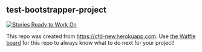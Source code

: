 ## test-bootstrapper-project

[![Stories Ready to Work On](https://badge.waffle.io/wdoug/test-bootstrapper-project.svg?label=ready&title=Cards%20Ready%20To%20Work%20On)](https://waffle.io/wdoug/test-bootstrapper-project)

This repo was created from https://cfd-new.herokuapp.com. Use [the Waffle board](https://waffle.io/wdoug/test-bootstrapper-project) for this repo to always know what to do next for your project!
